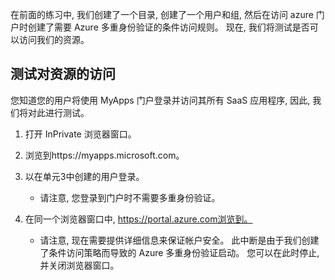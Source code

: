 在前面的练习中, 我们创建了一个目录, 创建了一个用户和组, 然后在访问 azure 门户时创建了需要 Azure 多重身份验证的条件访问规则。 现在, 我们将测试是否可以访问我们的资源。

## <a name="test-access-to-resources"></a>测试对资源的访问

您知道您的用户将使用 MyApps 门户登录并访问其所有 SaaS 应用程序, 因此, 我们将对此进行测试。

1. 打开 InPrivate 浏览器窗口。

1. 浏览到https://myapps.microsoft.com。

1. 以在单元3中创建的用户登录。

   * 请注意, 您登录到门户时不需要多重身份验证。

1. 在同一个浏览器窗口中, https://portal.azure.com浏览到。

   * 请注意, 现在需要提供详细信息来保证帐户安全。 此中断是由于我们创建了条件访问策略而导致的 Azure 多重身份验证启动。 您可以在此时停止, 并关闭浏览器窗口。